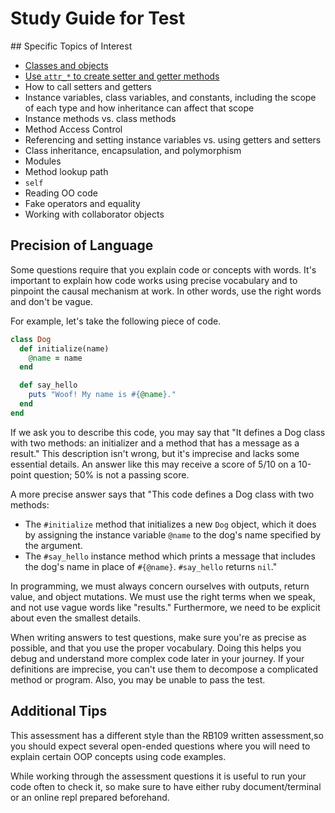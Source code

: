 # Study Guide for Test

## Specific Topics of Interest

- [Classes and objects](./classes_and_objects.md)
- [Use `attr_*` to create setter and getter methods](./attr_accessor_methods.md)
- How to call setters and getters
- Instance variables, class variables, and constants, including the scope of each type and how inheritance can affect that scope
- Instance methods vs. class methods
- Method Access Control
- Referencing and setting instance variables vs. using getters and setters
- Class inheritance, encapsulation, and polymorphism
- Modules
- Method lookup path
- `self`
- Reading OO code
- Fake operators and equality
- Working with collaborator objects

## Precision of Language

Some questions require that you explain code or concepts with words. It's important to explain how code works using precise vocabulary and to pinpoint the causal mechanism at work. In other words, use the right words and don't be vague.

For example, let's take the following piece of code.

```ruby
class Dog
  def initialize(name)
    @name = name
  end

  def say_hello
    puts "Woof! My name is #{@name}."
  end
end
```

If we ask you to describe this code, you may say that "It defines a Dog class with two methods: an initializer and a method that has a message as a result." This description isn't wrong, but it's imprecise and lacks some essential details. An answer like this may receive a score of 5/10 on a 10-point question; 50% is not a passing score.

A more precise answer says that "This code defines a Dog class with two methods:

- The `#initialize` method that initializes a new `Dog` object, which it does by assigning the instance variable `@name` to the dog's name specified by the argument.
- The `#say_hello` instance method which prints a message that includes the dog's name in place of `#{@name}`. `#say_hello` returns `nil`."


In programming, we must always concern ourselves with outputs, return value, and object mutations. We must use the right terms when we speak, and not use vague words like "results." Furthermore, we need to be explicit about even the smallest details.

When writing answers to test questions, make sure you're as precise as possible, and that you use the proper vocabulary. Doing this helps you debug and understand more complex code later in your journey. If your definitions are imprecise, you can't use them to decompose a complicated method or program. Also, you may be unable to pass the test.

## Additional Tips

This assessment has a different style than the RB109 written assessment,so you should expect several open-ended questions where you will need to explain certain OOP concepts using code examples.

While working through the assessment questions it is useful to run your code often to check it, so make sure to have either ruby document/terminal or an online repl prepared beforehand.
